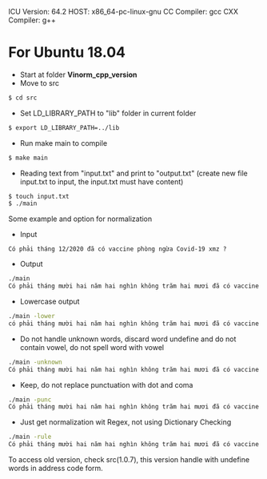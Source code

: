 ICU Version: 64.2
HOST: x86_64-pc-linux-gnu
CC Compiler: gcc
CXX Compiler: g++


# For Ubuntu 18.04

  - Start at folder **Vinorm_cpp_version**
  - Move to src
```sh
$ cd src
```
  - Set LD_LIBRARY_PATH to "lib" folder in current folder
```sh
$ export LD_LIBRARY_PATH=../lib
```
  - Run make main to compile
```sh
$ make main
```
  - Reading text from "input.txt" and print to "output.txt" (create new file input.txt to input, the input.txt must have content)
```sh
$ touch input.txt
$ ./main
```

Some example and option for normalization

- Input
```
Có phải tháng 12/2020 đã có vaccine phòng ngừa Covid-19 xmz ?
```
- Output
```sh 
./main
Có phải tháng mười hai năm hai nghìn không trăm hai mươi đã có vaccine phòng ngừa Covid mười chín ích mờ giét .
```
- Lowercase output
```sh 
./main -lower
có phải tháng mười hai năm hai nghìn không trăm hai mươi đã có vaccine phòng ngừa covid mười chín ích mờ giét .
```
- Do not handle unknown words, discard word undefine and do not contain vowel, do not spell word with vowel
```sh 
./main -unknown
Có phải tháng mười hai năm hai nghìn không trăm hai mươi đã có vaccine phòng ngừa Covid mười chín xmz
```
- Keep, do not replace punctuation with dot and coma
```sh 
./main -punc
Có phải tháng mười hai năm hai nghìn không trăm hai mươi đã có vaccine phòng ngừa Covid mười chín ích mờ giét ?
```
- Just get normalization wit Regex, not using Dictionary Checking
```sh 
./main -rule
Có phải tháng mười hai năm hai nghìn không trăm hai mươi đã có vaccine phòng ngừa Covid mười chín xmz ?
```
To access old version, check src(1.0.7), this version handle with undefine words in address code form.